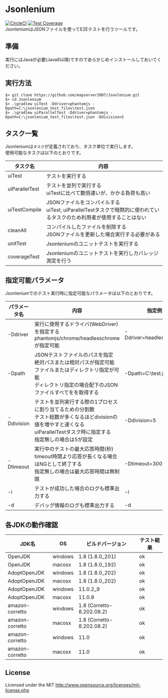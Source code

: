 # Jsonlenium
[![CircleCI](https://circleci.com/gh/mapserver2007/Jsonlenium/tree/master.svg?style=svg)](https://circleci.com/gh/mapserver2007/Jsonlenium/tree/master)
[![Test Coverage](https://api.codeclimate.com/v1/badges/fa780bc872652811102c/test_coverage)](https://codeclimate.com/github/mapserver2007/Jsonlenium/test_coverage)  
JsonleniumはJSONファイルを使ってE2Eテストを行うツールです。

## 準備
実行にはJavaが必要(Java8以降)ですのであらかじめインストールしておいてください。

## 実行方法
```
$> git clone https://github.com/mapserver2007/Jsonlenium.git
$> cd Jsonlenium
$> .\gradlew uiTest -Ddriver=phantomjs -Dpath=C:\jsonlenium_test_files\test.json
$> .\gradlew uiParallelTest -Ddriver=phantomjs -Dpath=C:\jsonlenium_test_files\test.json -Ddivision=5
```

## タスク一覧
Jsonleniumは`タスク`が定義されており、タスク単位で実行します。<br>
使用可能なタスクは以下のとおりです。

| タスク名       | 内容                                                                                                                     |
|----------------|--------------------------------------------------------------------------------------------------------------------------|
| uiTest         | テストを実行する                                                                                                         |
| uiParallelTest | テストを並列で実行する<br>uiTestに比べて数倍速いが、かかる負荷も高い                                                     |
| uiTestCompile  | JSONファイルをコンパイルする<br>uiTest, uiParallelTestタスクで暗黙的に使われているタスクのため利用者が使用することはない |
| cleanAll       | コンパイルしたファイルを削除する<br>JSONファイルを更新した場合実行する必要がある                                         |
| unitTest       | Jsonleniumのユニットテストを実行する                                                                                     |
| coverageTest   | Jsonleniumのユニットテストを実行しカバレッジ測定を行う                                                                   |

## 指定可能パラメータ
Jsonleniumでのテスト実行時に指定可能なパラメータは以下のとおりです。

| パラメータ名 | 内容                                                                                                                                                                               | 指定例                  | 必須 |
|--------------|------------------------------------------------------------------------------------------------------------------------------------------------------------------------------------|-------------------------|------|
| -Ddriver     | 実行に使用するドライバ(WebDriver)を指定する<br>phantomjs/chrome/headlesschromeが指定可能                                                                                           | -Ddriver=headlesschrome | ◯    |
| -Dpath       | JSONテストファイルのパスを指定<br>絶対パスまたは相対パスが指定可能 ファイルまたはディレクトリ指定が可能<br>ディレクトリ指定の場合配下のJSONファイルすべてをを取得する              | -Dpath=C:\test.json     | ◯    |
| -Ddivision   | テストを並列実行する際の1プロセスに割り当てるための分割数<br>テスト総数が多くなるほどdivisionの値を増やすと速くなる<br>uiParallelTestタスク時に指定する<br>指定無しの場合は5が設定 | -Ddivision=5            | -    |
| -Dtimeout    | 実行中のテストの最大応答時間(秒)<br>timeout時間より応答が長くなる場合はNGとして終了する<br>指定無しの場合は最大応答時間は無制限                                                    | -Dtimeout=300           | -    |
| -i           | テストが成功した場合のログも標準出力する                                                                                                                                           | -i                      | -    |
| -d           | デバッグ情報のログも標準出力する                                                                                                                                                   | -d                      | -    |

## 各JDKの動作確認
| JDK名           | OS      | ビルドバージョン          | テスト結果 |
|-----------------|---------|---------------------------|------------|
| OpenJDK         | windows | 1.8 (1.8.0_201)           | ok         |
| OpenJDK         | macosx  | 1.8 (1.8.0_192)           | ok         |
| AdoptOpenJDK    | windows | 1.8 (1.8.0_202)           | ok         |
| AdoptOpenJDK    | macosx  | 1.8 (1.8.0_202)           | ok         |
| AdoptOpenJDK    | windows | 11.0.2_9                  | ok         |
| AdoptOpenJDK    | macosx  | 11.0.8                    | ok         |
| amazon-corretto | windows | 1.8 (Corretto-8.202.08.2) | ok         |
| amazon-corretto | macosx  | 1.8 (Corretto-8.202.08.2) | ok         |
| amazon-corretto | windows | 11.0                      | ok         |
| amazon-corretto | macosx  | 11.0                      | ok         |

## License
Licensed under the MIT
http://www.opensource.org/licenses/mit-license.php
